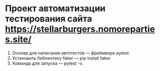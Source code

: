 # Проект автоматизации тестирования сайта https://stellarburgers.nomoreparties.site/
1. Основа для написания автотестов — фреймворк pytest.
2. Установить библиотеку faker — pip install faker
3. Команда для запуска — pytest -v. 